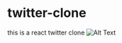 # twitter-clone
this is a react twitter clone
![Alt Text](https://media.giphy.com/media/FUq3W9TmWWN6GySqg3/giphy.gif)
